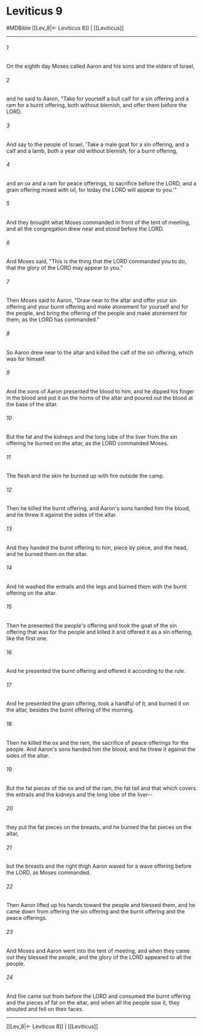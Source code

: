 # Leviticus 9
#MDBible
[[Lev_8|← Leviticus 8]] | [[Leviticus]]

***

###### 1 

On the eighth day Moses called Aaron and his sons and the elders of Israel, 

###### 2 

and he said to Aaron, "Take for yourself a bull calf for a sin offering and a ram for a burnt offering, both without blemish, and offer them before the LORD. 

###### 3 

And say to the people of Israel, 'Take a male goat for a sin offering, and a calf and a lamb, both a year old without blemish, for a burnt offering, 

###### 4 

and an ox and a ram for peace offerings, to sacrifice before the LORD, and a grain offering mixed with oil, for today the LORD will appear to you.'" 

###### 5 

And they brought what Moses commanded in front of the tent of meeting, and all the congregation drew near and stood before the LORD. 

###### 6 

And Moses said, "This is the thing that the LORD commanded you to do, that the glory of the LORD may appear to you." 

###### 7 

Then Moses said to Aaron, "Draw near to the altar and offer your sin offering and your burnt offering and make atonement for yourself and for the people, and bring the offering of the people and make atonement for them, as the LORD has commanded." 

###### 8 

So Aaron drew near to the altar and killed the calf of the sin offering, which was for himself. 

###### 9 

And the sons of Aaron presented the blood to him, and he dipped his finger in the blood and put it on the horns of the altar and poured out the blood at the base of the altar. 

###### 10 

But the fat and the kidneys and the long lobe of the liver from the sin offering he burned on the altar, as the LORD commanded Moses. 

###### 11 

The flesh and the skin he burned up with fire outside the camp. 

###### 12 

Then he killed the burnt offering, and Aaron's sons handed him the blood, and he threw it against the sides of the altar. 

###### 13 

And they handed the burnt offering to him, piece by piece, and the head, and he burned them on the altar. 

###### 14 

And he washed the entrails and the legs and burned them with the burnt offering on the altar. 

###### 15 

Then he presented the people's offering and took the goat of the sin offering that was for the people and killed it and offered it as a sin offering, like the first one. 

###### 16 

And he presented the burnt offering and offered it according to the rule. 

###### 17 

And he presented the grain offering, took a handful of it, and burned it on the altar, besides the burnt offering of the morning. 

###### 18 

Then he killed the ox and the ram, the sacrifice of peace offerings for the people. And Aaron's sons handed him the blood, and he threw it against the sides of the altar. 

###### 19 

But the fat pieces of the ox and of the ram, the fat tail and that which covers the entrails and the kidneys and the long lobe of the liver-- 

###### 20 

they put the fat pieces on the breasts, and he burned the fat pieces on the altar, 

###### 21 

but the breasts and the right thigh Aaron waved for a wave offering before the LORD, as Moses commanded. 

###### 22 

Then Aaron lifted up his hands toward the people and blessed them, and he came down from offering the sin offering and the burnt offering and the peace offerings. 

###### 23 

And Moses and Aaron went into the tent of meeting, and when they came out they blessed the people, and the glory of the LORD appeared to all the people. 

###### 24 

And fire came out from before the LORD and consumed the burnt offering and the pieces of fat on the altar, and when all the people saw it, they shouted and fell on their faces. 

***

[[Lev_8|← Leviticus 8]] | [[Leviticus]]
